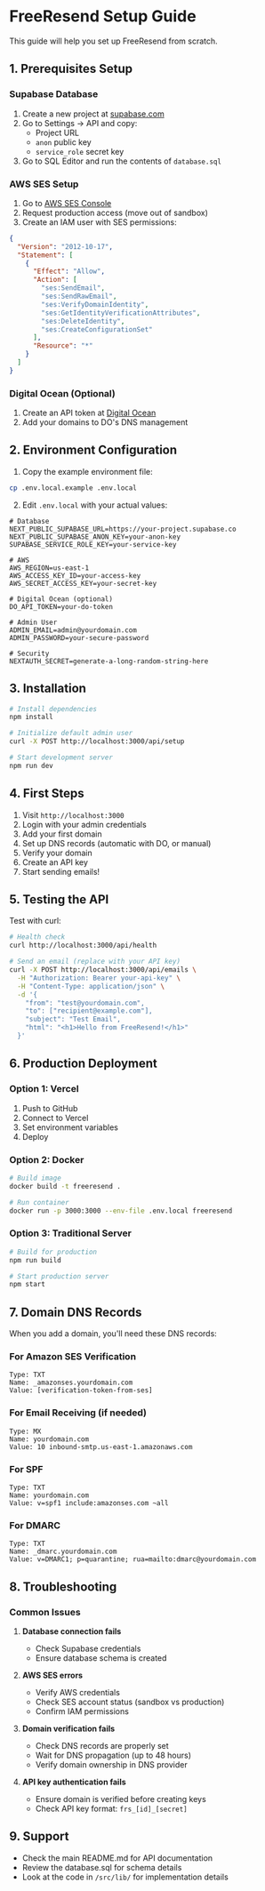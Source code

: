 # FreeResend Setup Guide

This guide will help you set up FreeResend from scratch.

## 1. Prerequisites Setup

### Supabase Database

1. Create a new project at [supabase.com](https://supabase.com)
2. Go to Settings → API and copy:
   - Project URL
   - `anon` public key
   - `service_role` secret key
3. Go to SQL Editor and run the contents of `database.sql`

### AWS SES Setup

1. Go to [AWS SES Console](https://console.aws.amazon.com/ses/)
2. Request production access (move out of sandbox)
3. Create an IAM user with SES permissions:

```json
{
  "Version": "2012-10-17",
  "Statement": [
    {
      "Effect": "Allow",
      "Action": [
        "ses:SendEmail",
        "ses:SendRawEmail",
        "ses:VerifyDomainIdentity",
        "ses:GetIdentityVerificationAttributes",
        "ses:DeleteIdentity",
        "ses:CreateConfigurationSet"
      ],
      "Resource": "*"
    }
  ]
}
```

### Digital Ocean (Optional)

1. Create an API token at [Digital Ocean](https://cloud.digitalocean.com/account/api/tokens)
2. Add your domains to DO's DNS management

## 2. Environment Configuration

1. Copy the example environment file:

```bash
cp .env.local.example .env.local
```

2. Edit `.env.local` with your actual values:

```env
# Database
NEXT_PUBLIC_SUPABASE_URL=https://your-project.supabase.co
NEXT_PUBLIC_SUPABASE_ANON_KEY=your-anon-key
SUPABASE_SERVICE_ROLE_KEY=your-service-key

# AWS
AWS_REGION=us-east-1
AWS_ACCESS_KEY_ID=your-access-key
AWS_SECRET_ACCESS_KEY=your-secret-key

# Digital Ocean (optional)
DO_API_TOKEN=your-do-token

# Admin User
ADMIN_EMAIL=admin@yourdomain.com
ADMIN_PASSWORD=your-secure-password

# Security
NEXTAUTH_SECRET=generate-a-long-random-string-here
```

## 3. Installation

```bash
# Install dependencies
npm install

# Initialize default admin user
curl -X POST http://localhost:3000/api/setup

# Start development server
npm run dev
```

## 4. First Steps

1. Visit `http://localhost:3000`
2. Login with your admin credentials
3. Add your first domain
4. Set up DNS records (automatic with DO, or manual)
5. Verify your domain
6. Create an API key
7. Start sending emails!

## 5. Testing the API

Test with curl:

```bash
# Health check
curl http://localhost:3000/api/health

# Send an email (replace with your API key)
curl -X POST http://localhost:3000/api/emails \
  -H "Authorization: Bearer your-api-key" \
  -H "Content-Type: application/json" \
  -d '{
    "from": "test@yourdomain.com",
    "to": ["recipient@example.com"],
    "subject": "Test Email",
    "html": "<h1>Hello from FreeResend!</h1>"
  }'
```

## 6. Production Deployment

### Option 1: Vercel

1. Push to GitHub
2. Connect to Vercel
3. Set environment variables
4. Deploy

### Option 2: Docker

```bash
# Build image
docker build -t freeresend .

# Run container
docker run -p 3000:3000 --env-file .env.local freeresend
```

### Option 3: Traditional Server

```bash
# Build for production
npm run build

# Start production server
npm start
```

## 7. Domain DNS Records

When you add a domain, you'll need these DNS records:

### For Amazon SES Verification

```
Type: TXT
Name: _amazonses.yourdomain.com
Value: [verification-token-from-ses]
```

### For Email Receiving (if needed)

```
Type: MX
Name: yourdomain.com
Value: 10 inbound-smtp.us-east-1.amazonaws.com
```

### For SPF

```
Type: TXT
Name: yourdomain.com
Value: v=spf1 include:amazonses.com ~all
```

### For DMARC

```
Type: TXT
Name: _dmarc.yourdomain.com
Value: v=DMARC1; p=quarantine; rua=mailto:dmarc@yourdomain.com
```

## 8. Troubleshooting

### Common Issues

1. **Database connection fails**

   - Check Supabase credentials
   - Ensure database schema is created

2. **AWS SES errors**

   - Verify AWS credentials
   - Check SES account status (sandbox vs production)
   - Confirm IAM permissions

3. **Domain verification fails**

   - Check DNS records are properly set
   - Wait for DNS propagation (up to 48 hours)
   - Verify domain ownership in DNS provider

4. **API key authentication fails**
   - Ensure domain is verified before creating keys
   - Check API key format: `frs_[id]_[secret]`

## 9. Support

- Check the main README.md for API documentation
- Review the database.sql for schema details
- Look at the code in `/src/lib/` for implementation details

